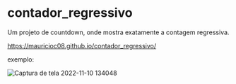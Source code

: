 # contador_regressivo
Um projeto de countdown, onde mostra exatamente a contagem regressiva.

https://mauricioc08.github.io/contador_regressivo/

exemplo:

![Captura de tela 2022-11-10 134048](https://user-images.githubusercontent.com/105306316/201156132-bd0e5578-ec1a-44e4-8d09-2f9cc9542503.png)
